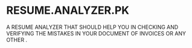 # RESUME.ANALYZER.PK
A RESUME ANALYZER THAT SHOULD HELP YOU IN CHECKING AND VERIFYING THE MISTAKES IN YOUR DOCUMENT OF INVOICES OR ANY OTHER .
